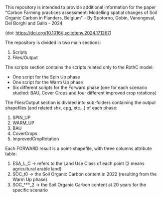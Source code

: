 This repository is intended to provide additional information for the paper "Carbon Farming practices assessment: Modelling spatial changes of Soil Organic Carbon in Flanders, Belgium" - By Spotorno, Gobin, Vanongeval, Del Borghi and Gallo - 2024 

(doi: https://doi.org/10.1016/j.scitotenv.2024.171267)

The repository is divided in two main sections:
1. Scripts
2. Files/Output

The scripts section contains the scripts related only to the RothC model: 
- One script for the Spin Up phase
- One script for the Warm Up phase
- Six different scripts for the Forward phase (one for each scenario studied: BAU, Cover Crops and four different improved crop rotations)

The Flies/Output section is divided into sub-folders containing the output shapefiles (and related shx, cpg, etc...) of each phase:
1. SPIN_UP
2. WARM_UP
3. BAU
4. CoverCrops
5. ImprovedCropRotation

Each FORWARD result is a point-shapefile, with three columns attribute table:
1. ESA_L_C -> refers to the Land Use Class of each point (2 means agricultural arable land)
2. SOC_t0 -> the Soil Organic Carbon content in 2022 (resulting from the Warm Up phase)
3. SOC_***_2 -> the Soil Organic Carbon content at 20 years for the specific scenario

